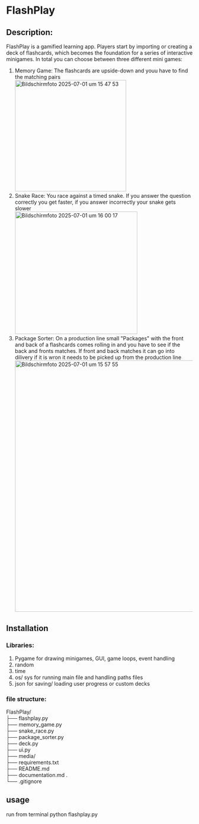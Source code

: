 # FlashPlay

## Description:
FlashPlay is a gamified learning app. Players start by importing or creating a deck of flashcards, which becomes the foundation for a series of interactive minigames. In total you can choose between three different mini games: 
1. Memory Game: The flashcards are upside-down and youu have to find the matching pairs <br>
<img width="300" alt="Bildschirmfoto 2025-07-01 um 15 47 53" src="https://github.com/user-attachments/assets/ba6eef85-ba0f-4735-b7bb-6f6f41920889" /> <br>
3. Snake Race: You race against a timed snake. If you answer the question correctly you get faster, if you answer incorrectly your snake gets slower<br>
<img width="330" alt="Bildschirmfoto 2025-07-01 um 16 00 17" src="https://github.com/user-attachments/assets/9eb5c364-da85-42a0-b81f-a1e58544c20c" /><br>
4. Package Sorter: On a production line small "Packages" with the front and back of a flashcards comes rolling in and you have to see if the back and fronts matches. If front and back matches it can go into dilivery if it is wron it needs to be picked up from the production line<br>
<img width="677" alt="Bildschirmfoto 2025-07-01 um 15 57 55" src="https://github.com/user-attachments/assets/8fb1f554-6f50-4c08-978a-8bdc947dce94" /><br>

## Installation
### Libraries:
1. Pygame for drawing minigames, GUI, game loops, event handling
2. random
3. time
4. os/ sys for running main file and handling paths files
5. json for saving/ loading user progress or custom decks

### file structure:
FlashPlay/<br>
├── flashplay.py   <br>
├── memory_game.py <br>
├── snake_race.py  <br>
├── package_sorter.py  <br>
├── deck.py  <br>
├── ui.py    <br>
├── media/    <br>
├── requirements.txt   <br>
├── README.md   <br>
├── documentation.md     .<br>
└── .gitignore<br>

## usage
run from terminal
python flashplay.py


